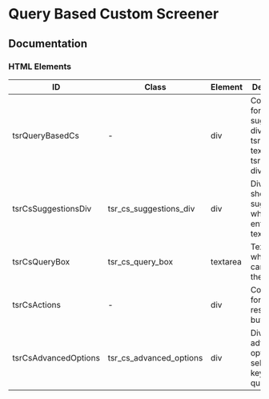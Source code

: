 # Query Based Custom Screener

## Documentation

### HTML Elements
| ID | Class | Element | Description |
| --- | ---- | ------- | ----------- |
| tsrQueryBasedCs | - | div | Container for suggestions div, tsrQueryBox textarea, tsrCsActions div |
| tsrCsSuggestionsDiv | tsr_cs_suggestions_div | div | Div for showing all suggestions when user enters any text |
| tsrCsQueryBox | tsr_cs_query_box | textarea | Text box where user can enter their query |
| tsrCsActions | - | div | Container for run and reset buttons |
| tsrCsAdvancedOptions | tsr_cs_advanced_options | div | Div to show advanced options for selected keyowrd in query box |
